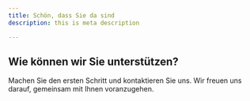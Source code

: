 ```yaml
---
title: Schön, dass Sie da sind
description: this is meta description

---
```

## Wie können wir **Sie** unterstützen?

Machen Sie den ersten Schritt und kontaktieren Sie uns. Wir freuen uns darauf, gemeinsam mit Ihnen voranzugehen.
